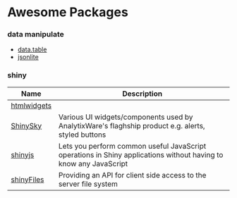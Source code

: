 # Awesome Packages

### data manipulate

- [data.table](https://github.com/Rdatatable/data.table)
- [jsonlite](https://github.com/jeroenooms/jsonlite)

### shiny

| Name | Description |
| -- | -- |
| [htmlwidgets](http://www.htmlwidgets.org/) |  |
| [ShinySky](https://github.com/AnalytixWare/ShinySky) | Various UI widgets/components used by AnalytixWare's flaghship product e.g. alerts, styled buttons |
| [shinyjs](https://github.com/daattali/shinyjs) | Lets you perform common useful JavaScript operations in Shiny applications without having to know any JavaScript |
| [shinyFiles](https://github.com/thomasp85/shinyFiles) | Providing an API for client side access to the server file system |